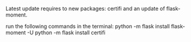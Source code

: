 Latest update requires to new packages: certifi and an update of flask-moment.

run the following commands in the terminal:
python -m flask install flask-moment -U
python -m flask install certifi
